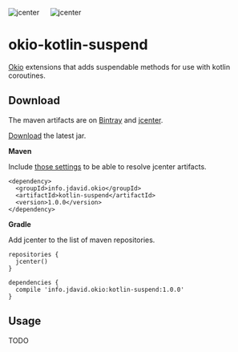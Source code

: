 ![jcenter](https://img.shields.io/badge/_jcenter_-_1.0.0-6688ff.png?style=flat) &#x2003; ![jcenter](https://img.shields.io/badge/_Tests_-_97/97-green.png?style=flat)
# okio-kotlin-suspend
[Okio](https://github.com/square/okio) extensions that adds suspendable methods for use with kotlin coroutines.

## Download ##

The maven artifacts are on [Bintray](https://bintray.com/programingjd/maven/info.jdavid.okio/view)
and [jcenter](https://bintray.com/search?query=info.jdavid.okio).

[Download](https://bintray.com/artifact/download/programingjd/maven/info/jdavid/okio/kotlin-suspend/1.0.0/kotlin-suspend-1.0.0.jar) the latest jar.

__Maven__

Include [those settings](https://bintray.com/repo/downloadMavenRepoSettingsFile/downloadSettings?repoPath=%2Fbintray%2Fjcenter)
 to be able to resolve jcenter artifacts.
```
<dependency>
  <groupId>info.jdavid.okio</groupId>
  <artifactId>kotlin-suspend</artifactId>
  <version>1.0.0</version>
</dependency>
```
__Gradle__

Add jcenter to the list of maven repositories.
```
repositories {
  jcenter()
}
```
```
dependencies {
  compile 'info.jdavid.okio:kotlin-suspend:1.0.0'
}
```

## Usage ##

TODO
